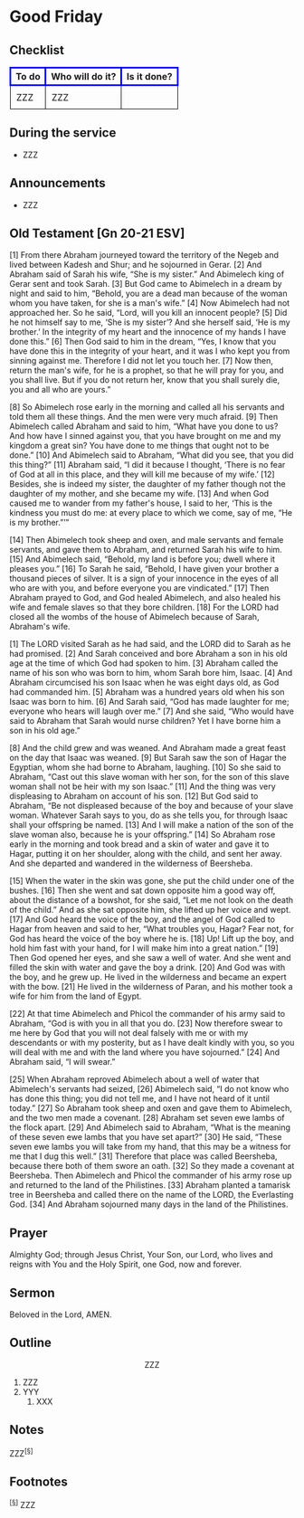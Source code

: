 <head>
<meta charset="utf-8">
<style>
th { text-align: center; font-weight: bold; vertical-align: baseline; border: 3px solid blue; }
td { border: 1px solid black; padding: 10px; }
.h { visibility: hidden; }
</style>
<title>sermon</title>
</head>

# Good Friday

## Checklist

<table>
<tr>
<th>To do</th><th>Who will do it?</th><th>Is it done?</th>
</tr>
<tr>
<td>ZZZ</td><td>ZZZ</td><td></td>
</tr>
</table>

## During the service

* ZZZ

## Announcements

* ZZZ

## Old Testament [Gn 20-21 ESV]

[1] From there Abraham journeyed toward the territory of the Negeb and lived between Kadesh and Shur; and he sojourned in Gerar. [2] And Abraham said of Sarah his wife, “She is my sister.” And Abimelech king of Gerar sent and took Sarah. [3] But God came to Abimelech in a dream by night and said to him, “Behold, you are a dead man because of the woman whom you have taken, for she is a man's wife.” [4] Now Abimelech had not approached her. So he said, “Lord, will you kill an innocent people? [5] Did he not himself say to me, ‘She is my sister’? And she herself said, ‘He is my brother.’ In the integrity of my heart and the innocence of my hands I have done this.” [6] Then God said to him in the dream, “Yes, I know that you have done this in the integrity of your heart, and it was I who kept you from sinning against me. Therefore I did not let you touch her. [7] Now then, return the man's wife, for he is a prophet, so that he will pray for you, and you shall live. But if you do not return her, know that you shall surely die, you and all who are yours.”

[8] So Abimelech rose early in the morning and called all his servants and told them all these things. And the men were very much afraid. [9] Then Abimelech called Abraham and said to him, “What have you done to us? And how have I sinned against you, that you have brought on me and my kingdom a great sin? You have done to me things that ought not to be done.” [10] And Abimelech said to Abraham, “What did you see, that you did this thing?” [11] Abraham said, “I did it because I thought, ‘There is no fear of God at all in this place, and they will kill me because of my wife.’ [12] Besides, she is indeed my sister, the daughter of my father though not the daughter of my mother, and she became my wife. [13] And when God caused me to wander from my father's house, I said to her, ‘This is the kindness you must do me: at every place to which we come, say of me, “He is my brother.”’”

[14] Then Abimelech took sheep and oxen, and male servants and female servants, and gave them to Abraham, and returned Sarah his wife to him. [15] And Abimelech said, “Behold, my land is before you; dwell where it pleases you.” [16] To Sarah he said, “Behold, I have given your brother a thousand pieces of silver. It is a sign of your innocence in the eyes of all who are with you, and before everyone you are vindicated.” [17] Then Abraham prayed to God, and God healed Abimelech, and also healed his wife and female slaves so that they bore children. [18] For the LORD had closed all the wombs of the house of Abimelech because of Sarah, Abraham's wife.

[1] The LORD visited Sarah as he had said, and the LORD did to Sarah as he had promised. [2] And Sarah conceived and bore Abraham a son in his old age at the time of which God had spoken to him. [3] Abraham called the name of his son who was born to him, whom Sarah bore him, Isaac. [4] And Abraham circumcised his son Isaac when he was eight days old, as God had commanded him. [5] Abraham was a hundred years old when his son Isaac was born to him. [6] And Sarah said, “God has made laughter for me; everyone who hears will laugh over me.” [7] And she said, “Who would have said to Abraham that Sarah would nurse children? Yet I have borne him a son in his old age.”

[8] And the child grew and was weaned. And Abraham made a great feast on the day that Isaac was weaned. [9] But Sarah saw the son of Hagar the Egyptian, whom she had borne to Abraham, laughing. [10] So she said to Abraham, “Cast out this slave woman with her son, for the son of this slave woman shall not be heir with my son Isaac.” [11] And the thing was very displeasing to Abraham on account of his son. [12] But God said to Abraham, “Be not displeased because of the boy and because of your slave woman. Whatever Sarah says to you, do as she tells you, for through Isaac shall your offspring be named. [13] And I will make a nation of the son of the slave woman also, because he is your offspring.” [14] So Abraham rose early in the morning and took bread and a skin of water and gave it to Hagar, putting it on her shoulder, along with the child, and sent her away. And she departed and wandered in the wilderness of Beersheba.

[15] When the water in the skin was gone, she put the child under one of the bushes. [16] Then she went and sat down opposite him a good way off, about the distance of a bowshot, for she said, “Let me not look on the death of the child.” And as she sat opposite him, she lifted up her voice and wept. [17] And God heard the voice of the boy, and the angel of God called to Hagar from heaven and said to her, “What troubles you, Hagar? Fear not, for God has heard the voice of the boy where he is. [18] Up! Lift up the boy, and hold him fast with your hand, for I will make him into a great nation.” [19] Then God opened her eyes, and she saw a well of water. And she went and filled the skin with water and gave the boy a drink. [20] And God was with the boy, and he grew up. He lived in the wilderness and became an expert with the bow. [21] He lived in the wilderness of Paran, and his mother took a wife for him from the land of Egypt.

[22] At that time Abimelech and Phicol the commander of his army said to Abraham, “God is with you in all that you do. [23] Now therefore swear to me here by God that you will not deal falsely with me or with my descendants or with my posterity, but as I have dealt kindly with you, so you will deal with me and with the land where you have sojourned.” [24] And Abraham said, “I will swear.”

[25] When Abraham reproved Abimelech about a well of water that Abimelech's servants had seized, [26] Abimelech said, “I do not know who has done this thing; you did not tell me, and I have not heard of it until today.” [27] So Abraham took sheep and oxen and gave them to Abimelech, and the two men made a covenant. [28] Abraham set seven ewe lambs of the flock apart. [29] And Abimelech said to Abraham, “What is the meaning of these seven ewe lambs that you have set apart?” [30] He said, “These seven ewe lambs you will take from my hand, that this may be a witness for me that I dug this well.” [31] Therefore that place was called Beersheba, because there both of them swore an oath. [32] So they made a covenant at Beersheba. Then Abimelech and Phicol the commander of his army rose up and returned to the land of the Philistines. [33] Abraham planted a tamarisk tree in Beersheba and called there on the name of the LORD, the Everlasting God. [34] And Abraham sojourned many days in the land of the Philistines.

## Prayer

Almighty God;
through Jesus Christ, Your Son, our Lord, who lives and reigns with You and the Holy Spirit, one God, now and forever.

## Sermon

Beloved in the Lord, AMEN.

## Outline

<center>ZZZ</center>

1. ZZZ
1. YYY
    1. XXX

## Notes


ZZZ<sup>[<a name="id0002" href="#ftn.id0002">§</a>]</sup>

## Footnotes

<sup>[<a name="ftn.id0002" href="#id0002">§</a>]</sup>
ZZZ
